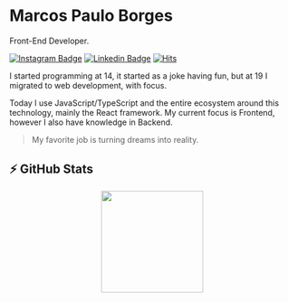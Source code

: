 # Marcos Paulo Borges

Front-End Developer.
 
[![Instagram Badge](https://img.shields.io/badge/-@eumarcosborgs-008E79?style=flat-square&labelColor=008E79&logo=instagram&logoColor=white&link=https://instagram.com/eumarcosborgs)](https://instagram.com/eumarcosborgs) 
[![Linkedin Badge](https://img.shields.io/badge/-Marcos%20Paulo-008E79?style=flat-square&logo=Linkedin&logoColor=white&link=https://www.linkedin.com/in/eumarcosborgs/)](https://www.linkedin.com/in/eumarcosborgs/) 
[![Hits](https://hits.seeyoufarm.com/api/count/incr/badge.svg?url=https%3A%2F%2Fgithub.com%2Feumarcosborgs%2Fhit-counter&count_bg=%23008E79&title_bg=%23008E79&icon=&icon_color=%23E7E7E7&title=Views&edge_flat=false)](https://hits.seeyoufarm.com)


I started programming at 14, it started as a joke having fun, but at 19 I migrated to web development, with focus.

Today I use JavaScript/TypeScript and the entire ecosystem around this technology, mainly the React framework. My current focus is Frontend, however I also have knowledge in Backend.


> My favorite job is turning dreams into reality.

## ⚡ GitHub Stats

<div align="center">
  <a href="https://github.com/eumarcosborgs">
  <img height="180em" src="https://github-readme-stats.vercel.app/api/top-langs/?username=eumarcosborgs&layout=compact&langs_count=7&theme=dracula"/>
</div>

